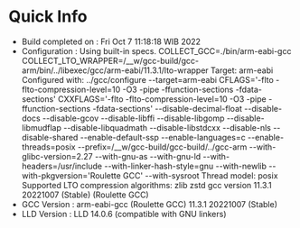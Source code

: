 # Quick Info
* Build completed on : Fri Oct  7 11:18:18 WIB 2022
* Configuration : Using built-in specs.
COLLECT_GCC=./bin/arm-eabi-gcc
COLLECT_LTO_WRAPPER=/__w/gcc-build/gcc-arm/bin/../libexec/gcc/arm-eabi/11.3.1/lto-wrapper
Target: arm-eabi
Configured with: ../gcc/configure --target=arm-eabi CFLAGS='-flto -flto-compression-level=10 -O3 -pipe -ffunction-sections -fdata-sections' CXXFLAGS='-flto -flto-compression-level=10 -O3 -pipe -ffunction-sections -fdata-sections' --disable-decimal-float --disable-docs --disable-gcov --disable-libffi --disable-libgomp --disable-libmudflap --disable-libquadmath --disable-libstdcxx --disable-nls --disable-shared --enable-default-ssp --enable-languages=c --enable-threads=posix --prefix=/__w/gcc-build/gcc-build/../gcc-arm --with-glibc-version=2.27 --with-gnu-as --with-gnu-ld --with-headers=/usr/include --with-linker-hash-style=gnu --with-newlib --with-pkgversion='Roulette GCC' --with-sysroot
Thread model: posix
Supported LTO compression algorithms: zlib zstd
gcc version 11.3.1 20221007 (Stable) (Roulette GCC) 
* GCC Version : arm-eabi-gcc (Roulette GCC) 11.3.1 20221007 (Stable)
* LLD Version : LLD 14.0.6 (compatible with GNU linkers)

